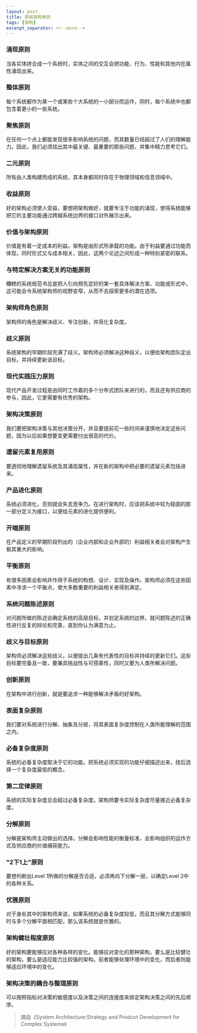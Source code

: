 ```yaml
---
layout: post
title: 系统架构原则
tags: [架构]
excerpt_separator: <!--more-->
---
```


### 涌现原则

当各实体拼合成一个系统时，实体之间的交互会把功能、行为、性能和其他内在属性涌现出来。

### 整体原则

每个系统都作为某一个或某些个大系统的一小部分而运作，同时，每个系统中也都包含着更小的一些系统。

<!--more-->

### 聚焦原则

在任何一个点上都能发现很多影响系统的问题，而其数量已经超过了人们的理解能力。因此，我们必须找出其中最关键、最重要的那些问题，并集中精力思考它们。

### 二元原则

所有由人类构建而成的系统，其本身都同时存在于物理领域和信息领域中。

### 收益原则

好的架构必须使人受益，要想把架构做好，就要专注于功能的涌现，使得系统能够把它的主要功能通过跨越系统边界的接口对外展示出来。

### 价值与架构原则

价值是有着一定成本的利益。架构是由形式所承载的功能。由于利益要通过功能而体现，同时形式又与成本相关，因此，这两个论述之间形成一种特别紧密的联系。

### 与特定解决方案无关的功能原则

糟糕的系统规范书总是把人引向预先定好的某一套具体解决方案、功能或形式中，这可能会令系统架构师的视野变窄，从而不去探索更多的潜在选项。

### 架构师角色原则

架构师的角色是解决歧义、专注创新，并简化复杂度。

### 歧义原则

系统架构的早期阶段充满了歧义。架构师必须解决这种歧义，以便给架构团队定出目标，并持续更新该目标。

### 现代实践压力原则

现代产品开发过程是由同时工作着的多个分布式团队来进行的，而且还有供应商的参与，因此，它更需要有优秀的架构。

### 架构决策原则

我们要把架构决策与其他决策分开，并且要提前花一些时间来谨慎地决定这些问题，因为以后如果想要变更需要付出很高的代价。

### 遗留元素复用原则

要透彻地理解遗留系统及其涌现属性，并在新的架构中把必要的遗留元素包括进来。

### 产品进化原则

系统必须进化，否则就会失去竞争力。在进行架构时，应该把系统中较为稳固的那一部分定义为接口，以便给元素的进化提供便利。

### 开端原则

在产品定义的早期阶段列出的（企业内部和企业外部的）利益相关者会对架构产生极其重大的影响。

### 平衡原则

有很多因素会影响并作用于系统的构想、设计、实现及操作。架构师必须在这些因素中寻求一个平衡点，使大多数重要的利益相关者得到满足。

### 系统问题陈述原则

对问题所做的陈述会确定系统的高层目标，并划定系统的边界。就问题陈述的正确性进行反复的辩论和完善，直到你认为满意为止。

### 歧义与目标原则

架构师必须解决这些歧义，以便提出几条有代表性的目标并持续的更新它们。这些目标要完备且一致，要兼具挑战性与可搭乘性，同时又要为人类所解决问题。

### 创新原则

在架构中进行创新，就是要追求一种能够解决矛盾的好架构。

### 表面复杂原则

我们要对系统进行分解、抽象及分层，将其表面复杂度控制在人类所能理解的范围之内。

### 必备复杂度原则

系统的必备复杂度取决于它的功能。把系统必须实现的功能仔细描述出来，绕后选择一个复杂度最低的概念。

### 第二定律原则

系统的实际复杂度总会超过必备复杂度。架构师要令实际复杂度尽量接近必备复杂度。

### 分解原则

分解是架构师主动做出的选择。分解会影响性能的衡量标准，会影响组织的运作方式及供应商的价值捕获能力。

### "2下1上"原则

要想判断出Level 1所做的分解是否合适，必须再向下分解一层，以确定Level 2中的各种关系。

### 优雅原则

对于身处其中的架构师来说，如果系统的必备复杂度较低，而且其分解方式能够同时与多个分解平面相匹配，那么该系统就是优雅的。

### 架构健壮程度原则

好的架构要能够应对各种各样的变化。能够应对变化的那种架构，要么是比较健壮的架构，要么是适应能力比较强的架构。前者能够处理环境中的变化，而后者则能够适应环境中的变化。

### 架构决策的耦合与整理原则

可以按照指标对决策的敏感度以及决策之间的连接度来排定架构决策之间的先后顺序。

> 摘自《System Architecture:Strategy and Product Development for Complex Systems》